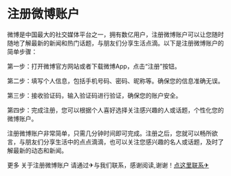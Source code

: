 # 注册微博账户

微博是中国最大的社交媒体平台之一，拥有数亿用户，注册微博账户可以让您随时随地了解最新的新闻和热门话题，与朋友们分享生活点滴。以下是注册微博账户的简单步骤：

第一步：打开微博官方网站或者下载微博App，点击“注册”按钮。

第二步：填写个人信息，包括手机号码、密码、昵称等。确保您的信息准确无误。

第三步：接收验证码，输入验证码进行验证，确保您的账户安全。

第四步：完成注册，您可以根据个人喜好选择关注感兴趣的人或话题，个性化您的微博账户。

注册微博账户非常简单，只需几分钟时间即可完成。注册之后，您就可以畅所欲言，与朋友们分享生活中的点点滴滴，也可以关注您感兴趣的名人或话题，及时了解最新的动态和新闻。

更多 关于注册微博账户 请通过✈与我们联系，感谢阅读,谢谢！[点这里联系✈](https://www.k02.cc)